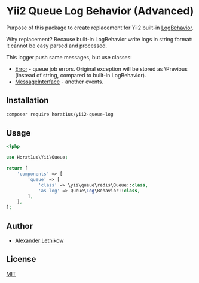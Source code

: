 # Yii2 Queue Log Behavior (Advanced)

Purpose of this package to create replacement for Yii2 built-in
[LogBehavior](https://github.com/yiisoft/yii2-queue/blob/2.3.0/src/LogBehavior.php).

Why replacement? Because built-in LogBehavior write logs in string format:
it cannot be easy parsed and processed.

This logger push same messages, but use classes:
- [Error](./src/Error.php) - queue job errors. Original exception will be stored
as \Previous (instead of string, compared to built-in LogBehavior).
- [MessageInterface](./src/MessageInterface.php) - another events. 

## Installation
```bash
composer require horat1us/yii2-queue-log
```

## Usage
```php
<?php

use Horat1us\Yii\Queue;

return [
    'components' => [
        'queue' => [
            'class' => \yii\queue\redis\Queue::class,
            'as log' => Queue\Log\Behavior::class,
        ],
    ],
];
```

## Author
- [Alexander <horat1us> Letnikow](mailto:reclamme@gmail.com)

## License
[MIT](./LICENSE)
